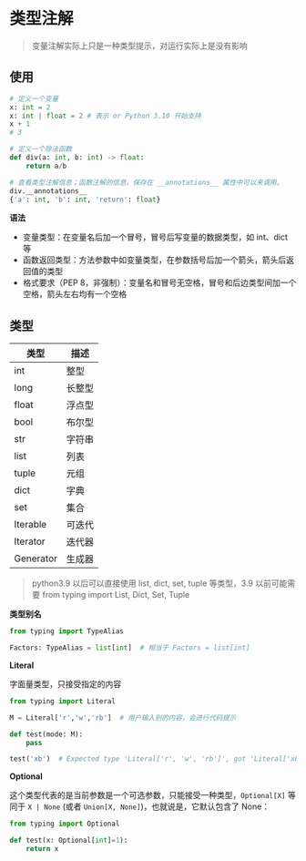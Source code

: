 # 类型注解

> 变量注解实际上只是一种类型提示，对运行实际上是没有影响

## 使用

```py
# 定义一个变量
x: int = 2
x: int | float = 2 # 表示 or Python 3.10 开始支持
x + 1
# 3

# 定义一个除法函数
def div(a: int, b: int) -> float:
    return a/b

# 查看类型注解信息；函数注解的信息，保存在 __annotations__ 属性中可以来调用。
div.__annotations__
{'a': int, 'b': int, 'return': float}
```

**语法**

- 变量类型：在变量名后加一个冒号，冒号后写变量的数据类型，如 int、dict 等
- 函数返回类型：方法参数中如变量类型，在参数括号后加一个箭头，箭头后返回值的类型
- 格式要求（PEP 8，非强制）：变量名和冒号无空格，冒号和后边类型间加一个空格，箭头左右均有一个空格

## 类型

| 类型      | 描述   |
| --------- | ------ |
| int       | 整型   |
| long      | 长整型 |
| float     | 浮点型 |
| bool      | 布尔型 |
| str       | 字符串 |
| list      | 列表   |
| tuple     | 元组   |
| dict      | 字典   |
| set       | 集合   |
| Iterable  | 可迭代 |
| Iterator  | 迭代器 |
| Generator | 生成器 |

> python3.9 以后可以直接使用 list, dict, set, tuple 等类型，3.9 以前可能需要 from typing import List, Dict, Set, Tuple

**类型别名**

```py
from typing import TypeAlias

Factors: TypeAlias = list[int]  # 相当于 Factors = list[int]
```

**Literal**

字面量类型，只接受指定的内容

```py
from typing import Literal

M = Literal['r','w','rb']  # 用户输入别的内容，会进行代码提示

def test(mode: M):
    pass

test('xb')  # Expected type 'Literal['r', 'w', 'rb']', got 'Literal['xb']' instead 
```

**Optional**

这个类型代表的是当前参数是一个可选参数，只能接受一种类型，`Optional[X]` 等同于 `X | None` (或者 `Union[X, None]`)，也就说是，它默认包含了 None：

```py
from typing import Optional

def test(x: Optional[int]=1):
    return x
```